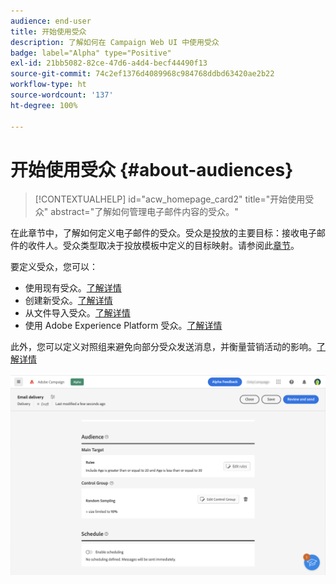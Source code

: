 ```yaml
---
audience: end-user
title: 开始使用受众
description: 了解如何在 Campaign Web UI 中使用受众
badge: label="Alpha" type="Positive"
exl-id: 21bb5082-82ce-47d6-a4d4-becf44490f13
source-git-commit: 74c2ef1376d4089968c984768ddbd63420ae2b22
workflow-type: ht
source-wordcount: '137'
ht-degree: 100%

---
```



# 开始使用受众 {#about-audiences}

>[!CONTEXTUALHELP]
>id="acw_homepage_card2"
>title="开始使用受众"
>abstract="了解如何管理电子邮件内容的受众。"

<!--
Audience only created for the delivery, not available later-->


<!--
Three ways:
* existing audience

Campaign or AEP Audiences

* create new on the fly

query like AEP segment builder (same component with campaign data)

* import from file

show use case with a new audience creation (or import from file?)

control groups like acc: exract, random, based on attribute
-->

在此章节中，了解如何定义电子邮件的受众。受众是投放的主要目标：接收电子邮件的收件人。受众类型取决于投放模板中定义的目标映射。请参阅此[章节](../email/create-email.md)。

要定义受众，您可以：

* 使用现有受众。[了解详情](add-audience.md)
* 创建新受众。[了解详情](segment-builder.md)
* 从文件导入受众。[了解详情](import-audience.md)
* 使用 Adobe Experience Platform 受众。[了解详情](aep-audience.md)

此外，您可以定义对照组来避免向部分受众发送消息，并衡量营销活动的影响。[了解详情](control-group.md)

![](assets/about-audience.png)
